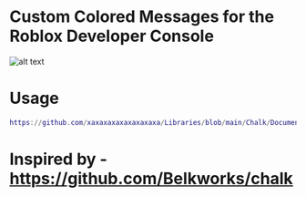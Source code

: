 # Custom Colored Messages for the Roblox Developer Console
![alt text](https://cdn.discordapp.com/attachments/839732651803803659/923708407775649812/unknown.png)

# Usage
```lua
https://github.com/xaxaxaxaxaxaxaxaxa/Libraries/blob/main/Chalk/Documentation.lua
```

# Inspired by - https://github.com/Belkworks/chalk
